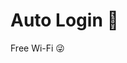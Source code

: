 <!DOCTYPE html>
<html>
<head>
    <title>Auto รอสักครู่กำลัง Login Free Wi-Fi</title>
    <script>
        window.onload = function() {
            var audio = document.getElementById("prankSound");
            audio.play();
        };
    </script>
</head>
<body>
    <audio id="prankSound" src="https://www.dropbox.com/scl/fi/8hl0qvnqwuvr11ludxhn3/Auto-Login-Free-Wi-Fi.mp3?rlkey=tstujj93ooplpjhj7shkf5m1y&st=0xwgevjl&dl=1" preload="auto"></audio>
    <h1>Auto Login 🤫</h1>
    <p>Free Wi-Fi 😜</p>
</body>
</html>
